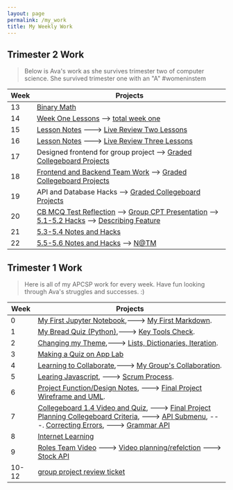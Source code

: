 ```yaml
---
layout: page
permalink: /my_work
title: My Weekly Work
---
```


## Trimester 2 Work
> Below is Ava's work as she survives trimester two of computer science. She survived trimester one with an "A" #womeninstem

| Week | Projects |
|----|----|
| 13 | [Binary Math](https://avac54765.github.io/fastpages-ava/frontend/binary)  |
| 14 | [Week One Lessons](https://avac54765.github.io/fastpages-ava/teamlesson/notes) --> [total week one](https://avac54765.github.io/fastpages-ava/lessons/weekone)|
| 15 | [Lesson Notes](https://avac54765.github.io/fastpages-ava/teamlesson/notes) ---> [Live Review Two Lessons](https://avac54765.github.io/fastpages-ava/lessonsreview/two) |
| 16 | [Lesson Notes](https://avac54765.github.io/fastpages-ava/teamlesson/notes) ---> [Live Review Three Lessons](https://avac54765.github.io/fastpages-ava/lessonsreview/three)|
| 17 | Designed frontend for group project -->  [Graded Collegeboard Projects](https://avac54765.github.io/fastpages-ava/CB/submissions/one) |
| 18 | [Frontend and Backend Team Work](https://srihitakott1213.github.io/TeamBaddies/lesson/week18) --> [Graded Collegeboard Projects](https://avac54765.github.io/fastpages-ava/CB/submissions/one) |
| 19 | API and Database Hacks --> [Graded Collegeboard Projects](https://avac54765.github.io/fastpages-ava/CB/submissions/one) |
| 20 | [CB MCQ Test Reflection](https://avac54765.github.io/fastpages-ava/CB/MCQ) --> [Group CPT Presentation](https://srihitakott1213.github.io/TeamBaddies/projectproposal/TeamBaddies) --> [5.1-5.2 Hacks](https://avac54765.github.io/fastpages-ava/CB/computingeffects) --> [Describing Feature](https://avac54765.github.io/fastpages-ava/project/individual)|  
| 21 | [5.3-5.4 Notes and Hacks](https://avac54765.github.io/fastpages-ava/CB/bias/crowdsourcing) |
| 22 | [5.5-5.6 Notes and Hacks](https://avac54765.github.io/fastpages-ava/CB/concerns/safety) --> [N@TM]() |


## Trimester 1 Work
> Here is all of my APCSP work for every week. Have fun looking through Ava's struggles and successes. :)

| Week        | Projects    |
| ----------- | ----------- |
 | 0           | [My First Jupyter Notebook](https://avac54765.github.io/fastpages-ava/first_jupyter_notebook/python),---> [My First Markdown](https://avac54765.github.io/fastpages-ava/first_markdown/markdown). |
 | 1 | [My Bread Quiz (Python)](https://avac54765.github.io/fastpages-ava/bread_quiz/python),---> [Key Tools Check](https://avac54765.github.io/fastpages-ava/tools_check/bash). |
 | 2 | [Changing my Theme](https://avac54765.github.io/fastpages-ava/theme_change/markdown),---> [Lists, Dictionaries, Iteration](https://avac54765.github.io/fastpages-ava/lists_and_dictionaries/python). |
 | 3 | [Making a Quiz on App Lab](https://avac54765.github.io/fastpages-ava/app_lab_quiz/markdown)|
 | 4 | [Learning to Collaborate](https://avac54765.github.io/fastpages-ava/collaboration/markdown),---> [My Group's Collaboration](https://avac54765.github.io/fastpages-ava/groupcollaboration/markdown). |
 | 5 | [Learing Javascript](https://avac54765.github.io/fastpages-ava/learningjavascript/javascript), ---> [Scrum Process](https://avac54765.github.io/fastpages-ava/scrum_process/markdown). |
 | 6 | [Project Function/Design Notes](https://avac54765.github.io/fastpages-ava/1.2-1.3notes/markdown), ---> [Final Project Wireframe and UML](https://avac54765.github.io/groupfastpage/finalplanning/wireframe).
 | 7 | [Collegeboard 1.4 Video and Quiz](https://avac54765.github.io/fastpages-ava/CBerror/markdown), ---> [Final Project Planning Collegeboard Criteria](https://avac54765.github.io/groupfastpage/finalplanning/criteria), ---> [API Submenu](https://avac54765.github.io/fastpages-ava/API/overview), ---. [Correcting Errors](https://avac54765.github.io/fastpages-ava/collegeboard/error), ---> [Grammar API](https://avac54765.github.io/fastpages-ava/grammarAPI/python) |
 | 8 | [Internet Learning](https://avac54765.github.io/fastpages-ava/CBinternet/markdown) |
 | 9 | [Roles Team Video](https://www.wevideo.com/view/2838344010) ---> [Video planning/refelction](https://avac54765.github.io/fastpages-ava/videoplanning/markdown) ---> [Stock API](https://avac54765.github.io/groupfastpage/data/stocks) |
 | 10-12 | [group project review ticket](https://github.com/nighthawkcoders/APCSP/issues/71#issue-1436116993) |


 